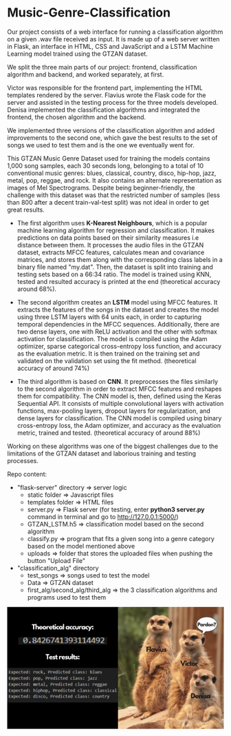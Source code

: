 # Music-Genre-Classification

Our project consists of a web interface for running a classification algorithm on a given .wav file received as input.
It is made up of a web server written in Flask, an interface in HTML, CSS and JavaScript and a LSTM Machine Learning model trained using the GTZAN dataset.

We split the three main parts of our project: frontend, classification algorithm and backend, and worked separately, at first. 

Victor was responsible for the frontend part, implementing the HTML templates rendered by the server.
Flavius wrote the Flask code for the server and assisted in the testing process for the three models developed.
Denisa implemented the classification algorithms and integrated the frontend, the chosen algorithm and the backend. 

We implemented three versions of the classification algorithm and added improvements to the second one, which gave the best results to the set of songs we used to test them and is the one we eventually went for.

This GTZAN Music Genre Dataset used for training the models contains 1,000 song samples, each 30 seconds long, belonging to a total of 10 conventional music genres: blues, classical, country, disco, hip-hop, jazz, metal, pop, reggae, and rock. It also contains an alternate representation as images of Mel Spectrograms. Despite being beginner-friendly, the challenge with this dataset was that the restricted number of samples (less than 800 after a decent train-val-test split) was not ideal in order to get great results.

   * The first algorithm uses **K-Nearest Neighbours**, which is a popular machine learning algorithm for regression and classification. It makes predictions on data points based on their similarity measures i.e distance between them. It processes the audio files in the GTZAN dataset, extracts MFCC features, calculates mean and covariance matrices, and stores them along with the corresponding class labels in a binary file named "my.dat". Then, the dataset is split into training and testing sets based on a 66:34 ratio. The model is trained using KNN, tested and resulted accuracy is printed at the end (theoretical accuracy around 68%).

   * The second algorithm creates an **LSTM** model using MFCC features. It extracts the features of the songs in the dataset and creates the model using three LSTM layers with 64 units each, in order to capturing temporal dependencies in the MFCC sequences. Additionally, there are two dense layers, one with ReLU activation and the other with softmax activation for classification. The model is compiled using the Adam optimizer, sparse categorical cross-entropy loss function, and accuracy as the evaluation metric. It is then trained on the training set and validated on the validation set using the fit method. (theoretical accuracy of around 74%)

   * The third algorithm is based on **CNN**. It preprocesses the files similarly to the second algorithm in order to extract MFCC features and reshapes them for compatibility. The CNN model is, then, defined using the Keras Sequential API. It consists of multiple convolutional layers with activation functions, max-pooling layers, dropout layers for regularization, and dense layers for classification. The CNN model is compiled using binary cross-entropy loss, the Adam optimizer, and accuracy as the evaluation metric, trained and tested. (theoretical accuracy of around 88%)

Working on these algorithms was one of the biggest challenges due to the limitations of the GTZAN dataset and laborious training and testing processes. 

Repo content:
  * "flask-server" directory => server logic
      * static folder => Javascript files
      * templates folder => HTML files
      * server.py => Flask server (for testing, enter **python3 server.py** command in terminal and go to http://127.0.0.1:5000/)
      * GTZAN_LSTM.h5 => classification model based on the second algorithm
      * classify.py => program that fits a given song into a genre category based on the model mentioned above
      * uploads => folder that stores the uploaded files when pushing the button "Upload File"
  * "classification_alg" directory
      * test_songs => songs used to test the model
      * Data => GTZAN dataset
      * first_alg/second_alg/third_alg => the 3 classification algorithms and programs used to test them 

![Local Image](./teamPhoto.png)